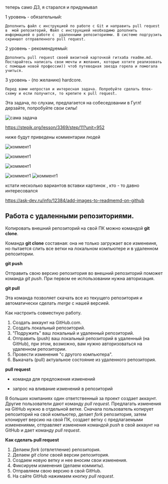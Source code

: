 

теперь само ДЗ, я старался и придумывал


1 уровень - обязательный:

    Дополнить файл с инструкцией по работе с Git и направить pull request в  мой репозиторий, Файл с инструкцией необходимо дополнить информацией о работе с  удаленными репозиториями. В системе подгрузить скриншот отправленного pull request.


2 уровень - рекомендуемый:

    Дополнить pull request своей визитной карточкой гитхаба readme.md. Постарайтесь написать свои мечты и желания, которые хотите реализовать с помощью новой профессии)) чтоб путеводная звезда горела и помогала учиться.

3 уровень - (по желанию) hardcore. 

    Перед вами непростая и интересная задача. Попробуйте сделать блок-схему и если получится, то крепите к pull request.


Эта задача, по слухам, предлагается на собеседовании в Гугл! дерзайте, попробуйте свои силы!

![сама задача](task.png)

https://stepik.org/lesson/3369/step/11?unit=952

ниже будут приведены комментарии людей

![коммент1](kom1.png)

![коммент1](kom4.png)

![коммент1](kom3.png)

![коммент1](kom5.png)
![коммент1](kom2.png)


кстати несколько вариантов вставки картинок , кто - то давно интересовался

https://ask-dev.ru/info/12384/add-images-to-readmemd-on-github

## **Работа с удаленными репозиториями**.

Копировать внешний репозиторий на свой ПК можно командой **git clone**.

Команда **git clone** составная: она не только загружает все изменеиня, но пытается слить все ветки на локальном компьютере и в удаленном репозитории.

**git push**

Отправить свою версию репозитория во внешний репозиторий поможет команда *git push*. При первом ее использовании нужна авторизация.

**git pull**

Эта команда позволяет скачать все из текущего репозитория и автоматически сделать *merge* с нашей версией.

Как настроить совместную работу.

1. Создать аккаунт на GitHub.com.
2. Создать локальный репозиторий.
3. "Подружить" ваш локальный и удаленный репозиторий.
4. Отправить (push) ваш локальный репозиторий в удаленный (на GitHub), при этом, возможно, вам нужно авторизоваться на удаленном репозитории.
5. Провести изменения "с другого компьютера".
6. Выкачать (pull) актуальное состояние из удаленного репозитория.

**pull request**

* команда для предложения изменений

* запрос на вливание изменений в репозиторий

В больших компаниях один ответственный за проект создает аккаунт. Другие пользователи дают команду *pull request*. Предлагать изменения на GitHub нужно в отдельной ветке. Сначала пользователь копирует репозиторий на свой компьютер, делает *fork* репозитория, затем клонирует версию на свой ПК, создает ветку с предлагаемыми изменениями, отправляет изменения командой *push* в свой аккаунт на GitHub и дает команду *pull request*.

**Как сделать pull request**

1. Делаем *fork* (отвлетление) репозитория.
2. Делаем *git clone* своей версии репозитория.
3. Создаем новую ветку и нее вносим свои изменения.
4. Фиксируем изменения (делаем коммиты).
5. Отправляем свою версию в свой GitHub.
6. На сайте GitHub нажимаем кнопку *pull request*.
